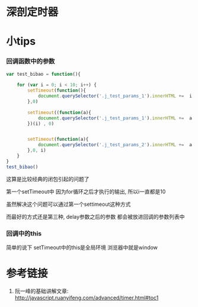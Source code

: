 # 深剖定时器

# 小tips

### 回调函数中的参数

```javascript
var test_bibao = function(){
    
    for (var i = 0; i < 10; i++) {
        setTimeout(function(){
            document.querySelector('.j_test_params_1').innerHTML +=  i + ' '
        },0)
        
        setTimeout((function(a){
            document.querySelector('.j_test_params_1').innerHTML +=  a + ' '
        })(i) , 0)


        setTimeout(function(a){
            document.querySelector('.j_test_params_2').innerHTML +=  a + ' '
        },0, i)
    }
}
test_bibao()
```

这算是比较经典的闭包引起的问题了

第一个setTimeout中 因为for循环之后才执行的输出, 所以i一直都是10

虽然解决这个问题可以通过第一个settimeout这种方式

而最好的方式还是第三种, delay参数之后的参数 都会被放进回调的参数列表中

### 回调中的this

简单的说下 setTimeout中的this是全局环境 浏览器中就是window



# 参考链接

1. 阮一峰的基础讲解文章: http://javascript.ruanyifeng.com/advanced/timer.html#toc1
